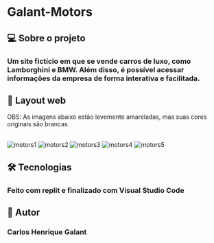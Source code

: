 # Galant-Motors <br>

## 💻 Sobre o projeto
### Um site fictício em que se vende carros de luxo, como Lamborghini e BMW. Além disso, é possível acessar informações da empresa de forma interativa e facilitada.
 
 ## 🎨 Layout web
 
OBS: As imagens abaixo estão levemente amareladas, mas suas cores originais são brancas.
<br><br>

![motors1](https://user-images.githubusercontent.com/123756073/221272334-abcc6a09-3342-42c7-a8d5-4308233173c3.png)
![motors2](https://user-images.githubusercontent.com/123756073/221272989-fcae9c74-8dfc-41bd-8124-fcf2acc029db.png)
![motors3](https://user-images.githubusercontent.com/123756073/221273297-0823cd34-648c-4970-950d-611aceaacd76.png)
![motors4](https://user-images.githubusercontent.com/123756073/221273689-b8719f56-9ef5-4f0e-8033-fbe601c300dc.png)
![motors5](https://user-images.githubusercontent.com/123756073/221273713-abfc7de0-b5ba-4b5a-b759-6e4bf015a6bb.png)

## 🛠 Tecnologias
### Feito com replit e finalizado com Visual Studio Code

## 🦸 Autor
### Carlos Henrique Galant
